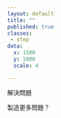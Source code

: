 ```yaml
---
layout: default
title: ""
published: true
classes:
 - step
data:
  x: 1500
  y: 1000
  scale: 4

---
```


解決問題

製造更多問題？


